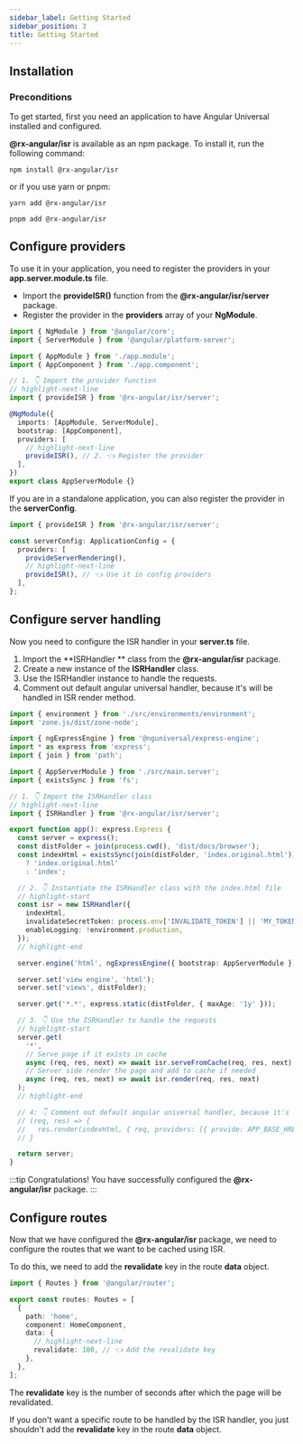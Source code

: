 ```yaml
---
sidebar_label: Getting Started
sidebar_position: 3
title: Getting Started
---
```


## Installation

### Preconditions

To get started, first you need an application to have Angular Universal installed and configured.

**@rx-angular/isr** is available as an npm package. To install it, run the following command:

```shell
npm install @rx-angular/isr
```

or if you use yarn or pnpm:

```shell
yarn add @rx-angular/isr
```

```shell
pnpm add @rx-angular/isr
```

## Configure providers

To use it in your application, you need to register the providers in your **app.server.module.ts** file.

- Import the **provideISR()** function from the **@rx-angular/isr/server** package.
- Register the provider in the **providers** array of your **NgModule**.

```typescript title="app.server.module.ts"
import { NgModule } from '@angular/core';
import { ServerModule } from '@angular/platform-server';

import { AppModule } from './app.module';
import { AppComponent } from './app.component';

// 1. 👇 Import the provider function
// highlight-next-line
import { provideISR } from '@rx-angular/isr/server';

@NgModule({
  imports: [AppModule, ServerModule],
  bootstrap: [AppComponent],
  providers: [
    // highlight-next-line
    provideISR(), // 2. 👈 Register the provider
  ],
})
export class AppServerModule {}
```

If you are in a standalone application, you can also register the provider in the **serverConfig**.

```typescript title="main.server.ts"
import { provideISR } from '@rx-angular/isr/server';

const serverConfig: ApplicationConfig = {
  providers: [
    provideServerRendering(),
    // highlight-next-line
    provideISR(), // 👈 Use it in config providers
  ],
};
```

## Configure server handling

Now you need to configure the ISR handler in your **server.ts** file.

1. Import the **ISRHandler ** class from the **@rx-angular/isr** package.
2. Create a new instance of the **ISRHandler** class.
3. Use the ISRHandler instance to handle the requests.
4. Comment out default angular universal handler, because it's will be handled in ISR render method.

```typescript title="server.ts"
import { environment } from './src/environments/environment';
import 'zone.js/dist/zone-node';

import { ngExpressEngine } from '@nguniversal/express-engine';
import * as express from 'express';
import { join } from 'path';

import { AppServerModule } from './src/main.server';
import { existsSync } from 'fs';

// 1. 👇 Import the ISRHandler class
// highlight-next-line
import { ISRHandler } from '@rx-angular/isr/server';

export function app(): express.Express {
  const server = express();
  const distFolder = join(process.cwd(), 'dist/docs/browser');
  const indexHtml = existsSync(join(distFolder, 'index.original.html'))
    ? 'index.original.html'
    : 'index';

  // 2. 👇 Instantiate the ISRHandler class with the index.html file
  // highlight-start
  const isr = new ISRHandler({
    indexHtml,
    invalidateSecretToken: process.env['INVALIDATE_TOKEN'] || 'MY_TOKEN',
    enableLogging: !environment.production,
  });
  // highlight-end

  server.engine('html', ngExpressEngine({ bootstrap: AppServerModule }));

  server.set('view engine', 'html');
  server.set('views', distFolder);

  server.get('*.*', express.static(distFolder, { maxAge: '1y' }));

  // 3. 👇 Use the ISRHandler to handle the requests
  // highlight-start
  server.get(
    '*',
    // Serve page if it exists in cache
    async (req, res, next) => await isr.serveFromCache(req, res, next),
    // Server side render the page and add to cache if needed
    async (req, res, next) => await isr.render(req, res, next)
  );
  // highlight-end

  // 4: 👇 Comment out default angular universal handler, because it's will be handled in ISR render method
  // (req, res) => {
  //   res.render(indexHtml, { req, providers: [{ provide: APP_BASE_HREF, useValue: req.baseUrl }] });
  // }

  return server;
}
```

:::tip
Congratulations! You have successfully configured the **@rx-angular/isr** package.
:::

## Configure routes

Now that we have configured the **@rx-angular/isr** package, we need to configure the routes that
we want to be cached using ISR.

To do this, we need to add the **revalidate** key in the route **data** object.

```typescript title="app.routes.ts"
import { Routes } from '@angular/router';

export const routes: Routes = [
  {
    path: 'home',
    component: HomeComponent,
    data: {
      // highlight-next-line
      revalidate: 100, // 👈 Add the revalidate key
    },
  },
];
```

The **revalidate** key is the number of seconds after which the page will be revalidated.

If you don't want a specific route to be handled by the ISR handler, you just shouldn't add
the **revalidate** key in the route **data** object.

